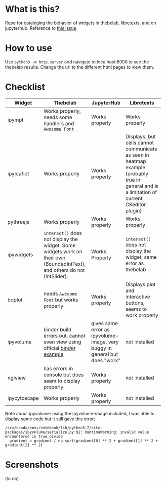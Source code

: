 # What is this?

Repo for cataloging the behavior of widgets in thebelab, libretexts, and on jupyterhub. Reference to [this issue](https://github.com/LibreTexts/metalc/issues/136#issue-575899944). 

# How to use

Use `python3 -m http.server` and navigate to localhost:8000 to see the thebelab results. Change the url to the different html pages to view them.

# Checklist

|Widget|Thebelab|JupyterHub|Libretexts|
|-|-|-|-|
|ipympl|Works properly, needs some handlers and `Awesome Font`|Works properly|Works properly|
|ipyleaflet|Works properly|Works properly|Displays, but cells cannot communicate as seen in heatmap example (probably true in general and is a limitation of current CKeditor plugin)|
|pythreejs|Works properly|Works properly|Works properly|
|ipywidgets|`interact()` does not display the widget. Some widgets work on their own (BoundedIntText), and others do not (IntSlider).|Works Properly|`interact()` does not display the widget, same error as thebelab|
|bqplot|needs `Awesome Font` but works properly|Works properly|Displays plot and interactive buttons, seems to work properly|
|ipyvolume|binder build errors out, cannot even view using official [binder example](https://mybinder.org/v2/gh/maartenbreddels/ipyvolume/master?filepath=notebooks/simple.ipynb)|gives same error as ipyvolume-image, very buggy in general but does "work"|not installed|
|nglview|has errors in console but does seem to display properly|Works properly|not installed|
|ipycytoscape|Works properly|Works properly|not installed|

Note about ipyvolume: using the ipyvolume-image included, I was able to display some code but it still gave this error; 
```
/srv/conda/envs/notebook/lib/python3.7/site-packages/ipyvolume/serialize.py:92: RuntimeWarning: invalid value encountered in true_divide
  gradient = gradient / np.sqrt(gradient[0] ** 2 + gradient[1] ** 2 + gradient[2] ** 2)
```

# Screenshots

(to do)

